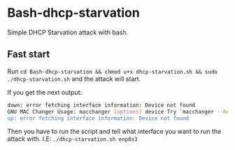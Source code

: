 # Bash-dhcp-starvation

Simple DHCP Starvation attack with bash.

## Fast start

Run `cd Bash-dhcp-starvation && chmod u+x dhcp-starvation.sh && sudo ./dhcp-starvation.sh` and the attack will start.

If you get the next output:

```bash
down: error fetching interface information: Device not found
GNU MAC Changer Usage: macchanger [options] device Try `macchanger --help' for more options.
up: error fetching interface information: Device not found
```

Then you have to run the script and tell what interface you want to run the attack with. I.E: `./dhcp-starvation.sh enp0s3`
